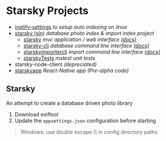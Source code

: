 # Starsky Projects
 - [inotify-settings](inotify-settings) _to setup auto indexing on linux_
 - [starsky (sln)](starsky) _database photo index & import index project_
   - [starsky](starsky/starsky)  _mvc application / web interface [(docs)](starsky/starsky/readme.md)_
   - [starsky-cli](starsky/starsky-cli)  _database command line interface [(docs)](starsky/starsky-cli/readme.md)_
   - [starskyimportercli](starsky/starskyimportercli)  _import command line interface [(docs)](starsky/starskyimportercli/readme.md)_
   - [starskyTests](starsky/starskyTests)  _mstest unit tests_
 - starsky-node-client  _(depreciated)_
 - [starskyapp](starskyapp) _React-Native app (Pre-alpha code)_

## Starsky   
An attempt to create a database driven photo library

1. Download exiftool
2. Update the `appsettings.json` configuration before starting
> Windows: use double escape \\\\ in config directory paths
